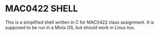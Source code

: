 # MAC0422 SHELL

This is a simplified shell written in C for MAC0422 class assignment.
It is supposed to be run in a Minix OS, but should work in Linux too.
